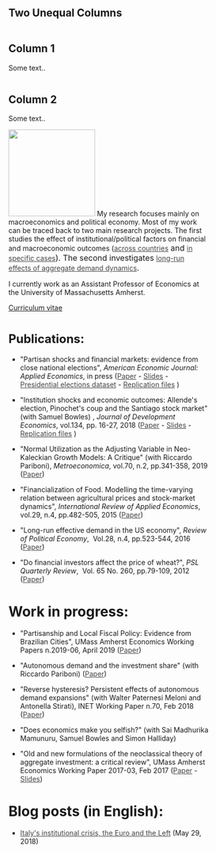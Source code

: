 <head>
<meta name="viewport" content="width=device-width, initial-scale=1">
<style>
* {
  box-sizing: border-box;
}

.column {
  float: left;
  padding: 10px;
  height: 300px; /* Should be removed. Only for demonstration */
}

.left {
  width: 25%;
}

.right {
  width: 75%;
}

.row:after {
  content: "";
  display: table;
  clear: both;
}
</style>
</head>
<body>

<h2>Two Unequal Columns</h2>

<div class="row">
  <div class="column left" >
    <h2>Column 1</h2>
    <p>Some text..</p>
  </div>
  <div class="column right" >
    <h2>Column 2</h2>
    <p>Some text..</p>
  </div>
</div>

</body>
</html>



<img class="wp-image-1072 alignleft" src="http://www.reconomics.it/wp-content/uploads/2018/10/foto_cv.png" alt="" width="175" />
My research focuses mainly on macroeconomics and political economy. Most of my work can be traced back to two main research projects. The first studies the effect of institutional/political factors on financial and macroeconomic outcomes (<a style="color: #454545;" href="https://www.umass.edu/economics/publications/2018-08.pdf" target="_blank" rel="noopener">across countries</a><span style="font-size: 1rem;"> and </span><a style="color: #454545;" href="https://doi.org/10.1016/j.jdeveco.2018.04.005" target="_blank" rel="noopener">in specific cases</a><span style="font-size: 1rem;">). The second investigates </span><a style="color: #454545;" href="https://www.ineteconomics.org/uploads/papers/WP_70-Stirati-Demand-Expansion.pdf" target="_blank" rel="noopener">long-run effects of aggregate demand dynamics</a><span style="font-size: 1rem;">.</span>

I currently work as an Assistant Professor of Economics at the University of Massachusetts Amherst.

<a href="http://www.reconomics.it/wp-content/uploads/2019/11/CV-Daniele-Girardi.pdf" target="_blank" rel="noopener">Curriculum vitae</a>
<h1><strong style="font-size: 1.5rem;">
Publications:</strong></h1>
<ul style="list-style-type: disc;">
 	<li>"Partisan shocks and financial markets: evidence from close national elections", <em>American Economic Journal: Applied Economics</em>, in press (<a style="color: #454545;" href="https://www.aeaweb.org/articles?id=10.1257/app.20190292&amp;&amp;from=f" target="_blank" rel="noopener">Paper</a> - <a style="color: #454545;" href="https://umass.box.com/v/slidespoliticalshocks" target="_blank" rel="noopener">Slides</a> - <a style="color: #454545;" href="https://doi.org/10.7910/DVN/FHCCWY" target="_blank" rel="noopener">Presidential elections dataset</a> - <a style="color: #454545;" href="https://www.openicpsr.org/openicpsr/workspace?goToPath=/openicpsr/115008&amp;goToLevel=project" target="_blank" rel="noopener">Replication files</a> )</li>
</ul>
<ul style="list-style-type: disc;">
 	<li>"Institution shocks and economic outcomes: Allende's election, Pinochet's coup and the Santiago stock market" (with Samuel Bowles) , <em>Journal of Development Economics</em>, vol.134, pp. 16-27, 2018 (<a style="color: #454545;" href="http://tuvalu.santafe.edu/~bowles/2018%20(JDE)%20Chile.pdf" target="_blank" rel="noopener">Paper</a> - <a style="color: #454545;" href="https://umass.box.com/v/chilepaperslides" target="_blank" rel="noopener">Slides</a> - <a style="color: #454545;" href="https://umass.box.com/v/institution-shocks-repl" target="_blank" rel="noopener">Replication files</a> )</li>
</ul>
<ul style="list-style-type: disc;">
 	<li>"Normal Utilization as the Adjusting Variable in Neo-Kaleckian Growth Models: A Critique" (with Riccardo Pariboni), <em>Metroeconomica</em>, vol.70, n.2, pp.341-358, 2019 (<a style="color: #454545;" href="https://umass.box.com/v/utilizationpaper" target="_blank" rel="noopener">Paper</a>)</li>
</ul>
<ul style="list-style-type: disc;">
 	<li>"Financialization of Food. Modelling the time-varying relation between agricultural prices and stock-market dynamics", <em>International Review of Applied Economics</em>,  vol.29, n.4, pp.482-505, 2015 (<a style="color: #454545;" href="https://umass.box.com/v/financialization-of-food" target="_blank" rel="noopener">Paper</a>)</li>
</ul>
<ul style="list-style-type: disc;">
 	<li>"Long-run effective demand in the US economy", <em>Review of Political Economy</em>,  Vol.28, n.4, pp.523-544, 2016 (<a style="color: #454545;" href="http://dx.doi.org/10.1080/09538259.2016.1209893" target="_blank" rel="noopener">Paper</a>)</li>
</ul>
<ul style="list-style-type: disc;">
 	<li>"Do financial investors affect the price of wheat?", <em>PSL Quarterly Review</em>,  Vol. 65 No. 260, pp.79-109, 2012 (<a style="color: #454545;" href="https://ojs.uniroma1.it/index.php/PSLQuarterlyReview/article/view/9936" target="_blank" rel="noopener">Paper</a>)</li>
</ul>
<h1><strong>Work in progress:</strong></h1>
<ul style="list-style-type: disc;">
 	<li>"Partisanship and Local Fiscal Policy: Evidence from Brazilian Cities", UMass Amherst Economics Working Papers n.2019-06, April 2019 (<a style="color: #454545;" href="https://www.umass.edu/economics/publications/2019-06.pdf" target="_blank" rel="noopener">Paper</a>)</li>
</ul>
<ul style="list-style-type: disc;">
 	<li>"Autonomous demand and the investment share" (with Riccardo Pariboni) (<a style="color: #454545;" href="https://umass.box.com/v/autonomousdemand" target="_blank" rel="noopener">Paper</a>)</li>
</ul>
<ul style="list-style-type: disc;">
 	<li>"Reverse hysteresis? Persistent effects of autonomous demand expansions" (with Walter Paternesi Meloni and Antonella Stirati), INET Working Paper n.70, Feb 2018 (<a style="color: #454545;" href="https://www.ineteconomics.org/uploads/papers/WP_70-Stirati-Demand-Expansion.pdf" target="_blank" rel="noopener">Paper</a>)</li>
</ul>
<ul style="list-style-type: disc;">
 	<li>"Does economics make you selfish?" (with Sai Madhurika Mamunuru, Samuel Bowles and Simon Halliday)</li>
</ul>
<ul style="list-style-type: disc;">
 	<li>"Old and new formulations of the neoclassical theory of aggregate investment: a critical review", UMass Amherst Economics Working Paper 2017-03, Feb 2017 (<a style="color: #454545;" href="https://scholarworks.umass.edu/cgi/viewcontent.cgi?article=1220&amp;context=econ_workingpaper" target="_blank" rel="noopener">Paper</a> - <a style="color: #454545;" href="https://umass.box.com/v/storep2017slides" target="_blank" rel="noopener">Slides</a>)</li>
</ul>
<h1>Blog posts (in English):</h1>
<ul style="list-style-type: disc;">
 	<li><a style="color: #454545;" href="http://www.reconomics.it/italys-institutional-crisis-the-euro-and-the-left/" target="_blank" rel="noopener">Italy's institutional crisis, the Euro and the Left</a> (May 29, 2018)</li>
</ul>
